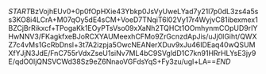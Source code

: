 $START$BzVojhEUv0+0p0fOpHXie43Ybkp0JsVyUweLYad7y21l7p0dL3zs4a5ss3KO8i4LCrA+M07qOy5dE4sCM+VoeD7TNqiT6l02Vy17r4WyjvC81ibexmex1BZCjBrRikxcf+TPogaKk1EOyPTsVso09xXaNh2TQHCt1OOmhynmCOpUD9rIYHwNNV3/FKagkfxeBJoRCXYAUMeexhCFMo9ZrGcnzdApJis/uJj0lGiht/QWXZ7c4vMs1GcRbDnsl+3t7A2izpja5OwcNEANerXDuv9xJu46IDEaq40wQSUMXfYJjN3JdE/FnC755rVdxZseU1siNv7ML4bC9SVgldD1C7kn91HRrHLYsE3jy9E/qdO0IjQNSVCWd38Sz9eZ6NnaoVGFdsYqS+Fy3zu/ugl+LA==$END$